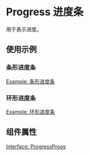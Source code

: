 # Progress 进度条

用于表示进度。

## 使用示例

### 条形进度条

[Example: 条形进度条](./_example/ProgressLineExample.jsx)

### 环形进度条

[Example: 环形进度条](./_example/ProgressCircleExample.jsx)

## 组件属性

[Interface: ProgressProps](./Progress.tsx)
